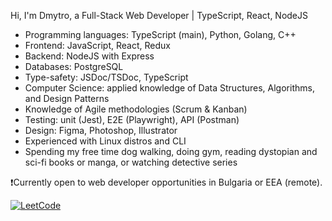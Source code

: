 Hi, I'm Dmytro, a Full-Stack Web Developer | TypeScript, React, NodeJS

- Programming languages: TypeScript (main), Python, Golang, C++
- Frontend: JavaScript, React, Redux
- Backend: NodeJS with Express
- Databases: PostgreSQL
- Type-safety: JSDoc/TSDoc, TypeScript
- Computer Science: applied knowledge of Data Structures, Algorithms, and Design Patterns
- Knowledge of Agile methodologies (Scrum & Kanban)
- Testing: unit (Jest), E2E (Playwright), API (Postman)
- Design: Figma, Photoshop, Illustrator
- Experienced with Linux distros and CLI
- Spending my free time dog walking, doing gym, reading dystopian and sci-fi books or manga, or watching detective series

❗Currently open to web developer opportunities in Bulgaria or EEA (remote).

[![LeetCode](https://leetcard.jacoblin.cool/dmltdev?theme=nord&font=Fira%20Code)](https://leetcode.com/dmltdev/)
